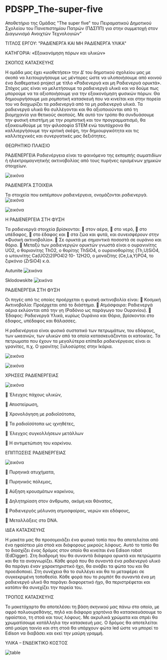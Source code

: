 # PDSPP_The-super-five
Αποθετήριο της Ομάδας "The super five" του Πειραματικού Δημοτικού Σχολείου του Πανεπιστημίου Πατρών (ΠΔΣΠΠ) για στην συμμετοχή στον Διαγωνισμό  Ανοιχτών Τεχνολογιών”

ΤΙΤΛΟΣ ΕΡΓΟΥ: "ΡΑΔΙΕΝΕΡΓΑ ΚΑΙ ΜΗ ΡΑΔΙΕΝΕΡΓΑ ΥΛΙΚΑ" 

ΚΑΤΗΓΟΡΙΑ: «Εξοικονόμηση πόρων και υλικών»

ΣΚΟΠΟΣ ΚΑΤΑΣΚΕΥΗΣ

Η ομάδα μας έχει «υιοθετήσει» την Δ’ του δημοτικού σχολείου μας με σκοπό να λειτουργήσουμε ως μέντορες ώστε να υλοποιήσουμε από κοινού ένα διαθεματικό project	με τίτλο «Ραδιενεργά και μη Ραδιενεργά ορυκτά». Στόχος μας είναι να μελετήσουμε τα ραδιενεργά υλικά και να δούμε πως μπορούμε να τα αξιοποιήσουμε για την εξοικονόμηση φυσικών πόρων. Θα δημιουργήσουμε μια ρομποτική κατασκευή που να κινείται και στην πορεία του να διαχωρίζει τα ραδιενεργά από τα μη ραδιενεργά υλικά. Τα ραδιενεργά υλικά θα συλλέγονται και θα αξιοποιούνται από τη βιομηχανία για θετικούς σκοπούς. Με αυτό τον τρόπο θα συνδυάσουμε την φυσική επιστήμη με την ρομποτική και τον προγραμματισμό, θα εξοικειωθούμε με την φιλοσοφία STEM ενώ ταυτόχρονα θα καλλιεργήσουμε την κριτική σκέψη, την δημιουργικότητα και τις
καλλιτεχνικές και συνεργατικές μας δεξιότητες.

ΘΕΩΡΗΤΙΚΟ ΠΛΑΙΣΙΟ

ΡΑΔΙΕΝΕΡΓΕΙΑ
Ραδιενέργεια είναι το φαινόμενο της εκπομπής σωματιδίων ή ηλεκτρομαγνητικής ακτινοβολίας από τους πυρήνες ορισμένων χημικών στοιχείων.

![εικόνα](https://user-images.githubusercontent.com/99400165/154456625-5480cfd7-da01-46f9-9368-7de9be3e4821.png)

ΡΑΔΙΕΝΕΡΓΑ ΣΤΟΙΧΕΙΑ

Τα	στοιχεία	που	εκπέμπουν ραδιενέργεια, ονομάζονται ραδιενεργά.
![εικόνα](https://user-images.githubusercontent.com/99400165/154456674-105cec83-8c55-4422-8d66-228d69b811df.png)
 
![εικόνα](https://user-images.githubusercontent.com/99400165/154456706-acdfe2d3-71cd-4095-b044-db9c0d837b6e.png)

Η ΡΑΔΙΕΝΕΡΓΕΙΑ ΣΤΗ ΦΥΣΗ

Τα ραδιενεργά στοιχεία βρίσκονται:
	στον αέρα,
	στο νερό,
	στο υπέδαφος,
	στο έδαφος και
	στα ζώα και φυτά, και συνεισφέρουν στην «Φυσική ακτινοβολία».
	Σε ορυκτά με σημαντικά ποσοστά σε ουράνιο και θόριο.
	Μεταξύ των ραδιενεργών ορυκτών γνωστά είναι ο ουρανινίτης UO2, ο θοριανίτης ThO2, ο θορίτης ThSiO4, ο ουρανοθορίτης (Th,U)SiO4, ο ωτουνίτης Ca(UO2)2(PO4)2·10- 12H2O, ο μοναζίτης (Ce,La,Y)PO4, το ζιρκόνιο (ZrSiO4) κ.ά.
 
Autunite
![εικόνα](https://user-images.githubusercontent.com/99400165/154456902-18ec13a5-972d-40b7-b25c-cb24e88d0c5f.png)
 
Sklodowskite
![εικόνα](https://user-images.githubusercontent.com/99400165/154456931-7b6dcd1d-c7ca-4b27-9a9a-8d0af14fa29c.png)

ΡΑΔΙΕΝΕΡΓΕΙΑ ΣΤΗ ΦΥΣΗ

Οι πηγές από τις οποίες προέρχεται η φυσική ακτινοβολία είναι:
	Κοσμική Ακτινοβολία: Προέρχεται από το διάστημα.
	Ατμόσφαιρα: Ραδιενεργά αέρια εκλύονται από την γη (Ραδόνιο ως παράγωγο του Ουρανίου).
	Έδαφος: Ραδιενεργά Υλικά, κυρίως Ουράνιο και Θόριο, βρίσκονται στο έδαφος, υπέδαφος και θάλασσες.
 
Η ραδιενέργεια είναι φυσικό συστατικό των πετρωμάτων, του εδάφους, των ωκεανών, των υλικών από τα οποία
κατασκευάζονται οι κατοικίες.
Τα πετρωματα που έχουν τα μεγαλύτερα επίπεδα ραδιενέργειας είναι οι γρανίτες, π.χ. Ο γρανίτης Ξυλοσύρτης στην
Ικάρια.
 
![εικόνα](https://user-images.githubusercontent.com/99400165/154457080-1d46a414-30b7-4945-b60e-7534eaea9973.png)

![εικόνα](https://user-images.githubusercontent.com/99400165/154457098-9b490cd3-639d-4c7b-a58e-1c673ebf0187.png)

ΧΡΗΣΕΙΣ ΡΑΔΙΕΝΕΡΓΕΙΑΣ

![εικόνα](https://user-images.githubusercontent.com/99400165/154457175-e95eb898-a4d8-45dc-986c-0763478b1441.png)

	Έλεγχος πάχους υλικών,

	Αποστείρωση,

	Χρονολόγηση με ραδιοϊσότοπα,

	Τα ραδιοϊσότοπα ως ιχνηθέτες,

	Έλεγχος συγκολλήσεων μετάλλων

	Η αντιμετώπιση του καρκίνου.
 
ΕΠΙΠΤΩΣΕΙΣ ΡΑΔΙΕΝΕΡΓΕΙΑΣ

![εικόνα](https://user-images.githubusercontent.com/99400165/154457207-f6e5ec16-4bd3-45dc-a251-9c244aeb55b3.png)

	Πυρηνικά ατυχήματα,

	Πυρηνικός πόλεμος,

	Αύξηση κρουσμάτων καρκίνου,

	Δηλητηρίαση στον άνθρωπο, ακόμη και θάνατος,

	Ραδιενεργός μόλυνση ατμοσφαίρας, νερών και εδάφους,

	Μεταλλάξεις στο DNA.

ΙΔΕΑ ΚΑΤΑΣΚΕΥΗΣ

Η μακέτα μας θα προσομοιάζει ένα φυσικό τοπίο που θα αποτελείται από ένα ηφαίστειο μία στοά και διάφορους μικρούς λόφους. Αυτό το τοπίο θα το διασχίζει ένας δρόμος στον οποίο θα κινείται ένα Edison robot (EdDigger). Στη διαδρομή του θα συναντά διάφορα ορυκτά και πετρώματα και θα τα αναγνωρίζει. Κάθε φορά που θα συναντά ένα ραδιενεργό υλικό θα παράγει έναν χαρακτηριστικό ήχο, θα ανάβει τα φώτα του και θα προειδοποιεί. Στη συνέχεια θα το συλλέγει και θα το μεταφέρει σε συγκεκριμένη τοποθεσία. Κάθε φορά που το ρομπότ θα συναντά ένα μη ραδιενεργό υλικό θα παράγει διαφορετικό ήχο, θα περιστρέφεται και κατόπιν θα συνεχίζει την πορεία του.

ΤΡΟΠΟΣ ΚΑΤΑΣΚΕΥΗΣ

Το μακετόχαρτο θα αποτελέσει τη βάση σκηνικού μας πάνω στο οποίο, με αφρό πολυουρεθάνης,
πηλό και διάφορα χαρτόνια θα κατασκευάσουμε το ηφαίστειο, τη στοά και τους λόφους. Με ακρυλικά χρώματα και σπρέι θα χρωματίσουμε κατάλληλα την κατασκευή μας. Ο δρόμος θα αποτελείται από μαύρη ταινία και στη στοά θα υπάρχουν φώτα led ώστε να μπορεί το Edison να διαβάσει και εκεί την μαύρη γραμμή.

ΥΛΙΚΑ – ΕΝΔΕΙΚΤΙΚΟ ΚΟΣΤΟΣ

![table](https://user-images.githubusercontent.com/99400165/154469337-395420f5-6057-4652-8724-659d475280b8.png)



